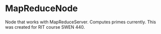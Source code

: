 # MapReduceNode
Node that works with MapReduceServer. Computes primes currently.
This was created for RIT course SWEN 440.
